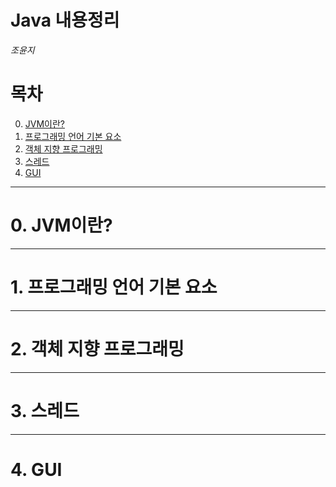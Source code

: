 Java 내용정리
=============
*조윤지*

# 목차
  0. [JVM이란?](#0JVM이란)
  1. [프로그래밍 언어 기본 요소](#1프로그래밍-언어-기본-요소)
  2. [객체 지향 프로그래밍](#2객체-지향-프로그래밍)
  3. [스레드](#3스레드)
  4. [GUI](#4GUI)
  
***
# 0. JVM이란?
***

# 1. 프로그래밍 언어 기본 요소
***
# 2. 객체 지향 프로그래밍
***
# 3. 스레드
***
# 4. GUI


